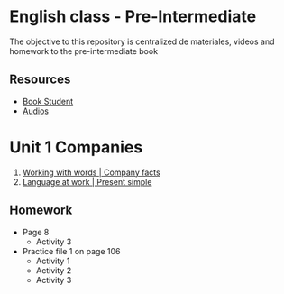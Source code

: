 # English class - Pre-Intermediate
The objective to this repository is centralized de materiales, videos and homework to the pre-intermediate book

## Resources
- [Book Student](https://drive.google.com/file/d/14Xqx_yBRUoIqMsk4WLxnc0yKH3BUrWPp/view?usp=sharing)
- [Audios](https://drive.google.com/drive/folders/1h6Nr3fVeya6-ghiyIuYaqRmuegwDypsq?usp=sharing)


# Unit 1 Companies

1) [Working with words | Company facts](./01-companies/01-working-with-words.md)
1) [Language at work | Present simple](./01-companies/02-language-at-work.md)


## Homework
- Page 8
  - Activity 3
- Practice file 1 on page 106
  - Activity 1
  - Activity 2
  - Activity 3

  
  
